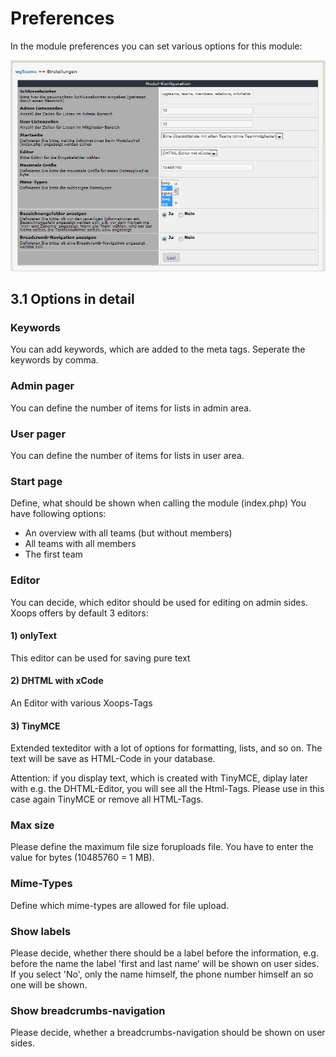 # Preferences

In the module preferences you can set various options for this module:  


![](.gitbook/assets/3preferences.png)

## 3.1 Options in detail

### Keywords

You can add keywords, which are added to the meta tags. Seperate the keywords by comma.

### Admin pager

You can define the number of items for lists in admin area.

### User pager

You can define the number of items for lists in user area.

### Start page

Define, what should be shown when calling the module \(index.php\) You have following options:

* An overview with all teams \(but without members\)
* All teams with all members
* The first team

### Editor

You can decide, which editor should be used for editing on admin sides. Xoops offers by default 3 editors:

#### 1\) onlyText

This editor can be used for saving pure text

#### 2\) DHTML with xCode

An Editor with various Xoops-Tags

#### 3\) TinyMCE

Extended texteditor with a lot of options for formatting, lists, and so on. The text will be save as HTML-Code in your database.

Attention: if you display text, which is created with TinyMCE, diplay later with e.g. the DHTML-Editor, you will see all the Html-Tags. Please use in this case again TinyMCE or remove all HTML-Tags.

### Max size

Please define the maximum file size foruploads file. You have to enter the value for bytes \(10485760 = 1 MB\).

### Mime-Types

Define which mime-types are allowed for file upload.

### Show labels

Please decide, whether there should be a label before the information, e.g. before the name the label 'first and last name' will be shown on user sides. If you select 'No', only the name himself, the phone number himself an so one will be shown.

### Show breadcrumbs-navigation

Please decide, whether a breadcrumbs-navigation should be shown on user sides.

